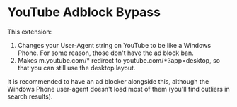 # YouTube Adblock Bypass
This extension:
1. Changes your User-Agent string on YouTube to be like a Windows Phone. For some reason, those don't have the ad block ban.
2. Makes m.youtube.com/* redirect to youtube.com/*?app=desktop, so that you can still use the desktop layout.

It is recommended to have an ad blocker alongside this, although the Windows Phone user-agent doesn't load most of them (you'll find outliers in search results).
